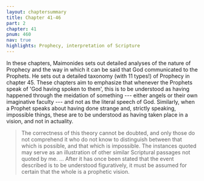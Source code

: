 ```yaml
---
layout: chaptersummary
title: Chapter 41-46
part: 2
chapter: 41
pnum: 460
nav: true
highlights: Prophecy, interpretation of Scripture
---
```


In these chapters, Maimonides sets out detailed analyses of the nature of Prophecy and the way in which it can be said that God communicated to the Prophets. He sets out a detailed taxonomy (with 11 types!) of Prophecy in chapter 45. These chapters aim to emphasize that whenever the Prophets speak of 'God having spoken to them', this is to be understood as having happened through the meidation of something --- either angels or their own imaginative faculty --- and not as the literal speech of God. Similarly, when a Prophet speaks about having done strange and, strictly speaking, impossible things, these are to be understood as having taken place in a vision, and not in actuality.
> The correctness of this theory cannot be doubted, and only those do not comprehend it who do not know to distinguish between that which is possible, and that which is impossible. The instances quoted may serve as an illustration of other similar Scriptural passages not quoted by me. ... After it has once been stated that the event described is to be understood figuratively, it must be assumed for certain that the whole is a prophetic vision.

